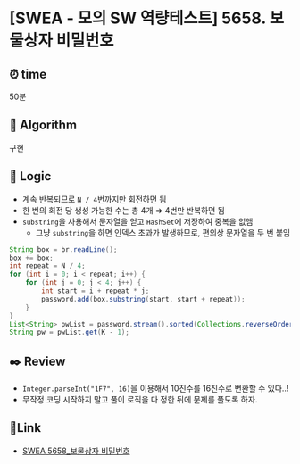 # [SWEA - 모의 SW 역량테스트] 5658. 보물상자 비밀번호
 
## ⏰  **time**
50분

## :pushpin: **Algorithm**
구현

## :round_pushpin: **Logic**
- 계속 반복되므로 `N / 4`번까지만 회전하면 됨
- 한 번의 회전 당 생성 가능한 수는 총 4개 ⇒ 4번만 반복하면 됨
- `substring`을 사용해서 문자열을 얻고 `HashSet`에 저장하여 중복을 없앰
  - 그냥 `substring`을 하면 인덱스 초과가 발생하므로, 편의상 문자열을 두 번 붙임
```java
String box = br.readLine();
box += box;
int repeat = N / 4;
for (int i = 0; i < repeat; i++) {
    for (int j = 0; j < 4; j++) {
        int start = i + repeat * j;
        password.add(box.substring(start, start + repeat));
    }
}
List<String> pwList = password.stream().sorted(Collections.reverseOrder()).collect(Collectors.toList());
String pw = pwList.get(K - 1);
```

## :black_nib: **Review**
- `Integer.parseInt("1F7", 16)`을 이용해서 10진수를 16진수로 변환할 수 있다..!
- 무작정 코딩 시작하지 말고 풀이 로직을 다 정한 뒤에 문제를 풀도록 하자.

## 📡**Link**
- [SWEA 5658_보물상자 비밀번호](https://swexpertacademy.com/main/code/problem/problemDetail.do)
